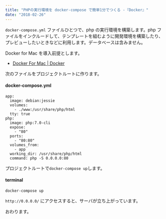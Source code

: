 ```yaml
---
title: "PHPの実行環境を docker-compose で簡単1分でつくる -『Docker』"
date: "2018-02-26"
---
```


`docker-compose.yml` ファイルひとつで、php の実行環境を構築します。php ファイルをインクルードして、テンプレートを組むように開発環境を構築したり、プレビューしたいときなどに利用します。データベースは含みません。

Docker for Mac を導入前提とします。

- [Docker For Mac | Docker](https://www.docker.com/docker-mac)

次のファイルをプロジェクトルートに作ります。

#### docker-compose.yml

```
app:
  image: debian:jessie
  volumes:
    - ./www:/usr/share/php/html
  tty: true
php:
  image: php:7.0-cli
  expose:
    - "80"
  ports:
    - "80:80"
  volumes_from:
    - app
  working_dir: /usr/share/php/html
  command: php -S 0.0.0.0:80

```

プロジェクトルートで`docker-compose up`します。

#### terminal

```
docker-compose up

```

`http://0.0.0.0/` にアクセスすると、サーバが立ち上がっています。

おわります。
